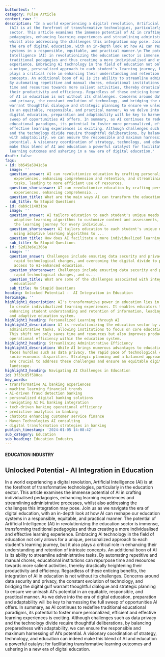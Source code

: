 ```yaml
---
buttontext: ''
category: Pulse Article
content_raw: ''
description: "In a world experiencing a digital revolution, Artificial Intelligence
  (AI) is at the forefront of transformative technologies, particularly in the education
  sector. This article examines the immense potential of AI in crafting individualised
  pedagogies, enhancing learning experiences and streamlining administrative processes,
  whilst also addressing the challenges this integration may pose. Join us as we navigate
  the era of digital education, with an in-depth look at how AI can reshape our education
  systems in a responsible, equitable, and practical manner.\n The potential of Artificial
  Intelligence (AI) in revolutionizing the education sector is immense, transforming
  traditional pedagogies and thus creating a more individualised and effective learning
  experience. Embracing AI technology in the field of education not only allows for
  a unique, personalized approach to each student's learning journey, but it also
  plays a critical role in enhancing their understanding and retention of intricate
  concepts. An additional boon of AI is its ability to streamline administrative tasks.
  By automating repetitive and manual chores, educational institutions can repurpose
  time and resources towards more salient activities, thereby drastically heightening
  their productivity and efficiency. Regardless of these enticing benefits, the integration
  of AI in education is not without its challenges. Concerns around data security
  and privacy, the constant evolution of technology, and bridging the digital gulf
  warrant thoughtful dialogue and strategic planning to ensure we unleash AI's potential
  in an equitable, responsible, and practical manner. As we delve into the era of
  digital education, preparation and adaptability will be key to harnessing the full
  sweep of opportunities AI offers. In summary, as AI continues to redefine traditional
  educational paradigms, its potential to foster more personalized, efficient and
  effective learning experiences is exciting. Although challenges such as data privacy
  and the technology divide require thoughtful deliberations, by balancing preparedness
  with adaptability, we can ensure the responsible and maximum harnessing of AI’s
  potential. A visionary coordination of strategy, technology, and education can indeed
  make this blend of AI and education a powerful catalyst for facilitating transformative
  learning outcomes and ushering in a new era of digital education."
draft: false
faqs:
- id: bb545a5841c5a
  image: ''
  question_answer: AI can revolutionize education by crafting personalized learning
    experiences, enhancing comprehension and retention, and streamlining administrative
    tasks, leading to more efficient use of resources.
  question_shortanswer: AI can revolutionize education by crafting personalized learning
    experiences, enhancing comprehensio...
  question_title: What are the main ways AI can transform the education sector?
  sub_title: No Stupid Questions
- id: dab9c114031ba
  image: ''
  question_answer: AI tailors education to each student's unique needs and pace, using
    adaptive learning algorithms to customize content and assessments, optimizing
    the learning journey for every individual.
  question_shortanswer: AI tailors education to each student's unique needs and pace,
    using adaptive learning algorithms to ...
  question_title: How does AI facilitate a more individualized learning experience?
  sub_title: No Stupid Questions
- id: 52d13e6e1366a
  image: ''
  question_answer: Challenges include ensuring data security and privacy, addressing
    rapid technological changes, and overcoming the digital divide to provide equal
    access to AI-enhanced education.
  question_shortanswer: Challenges include ensuring data security and privacy, addressing
    rapid technological changes, and o...
  question_title: What are some of the challenges associated with integrating AI into
    education?
  sub_title: No Stupid Questions
heading: Unlocked Potential -  AI Integration in Education
heroimage: ''
highlight1_description: AI's transformative power in education lies in its ability
  to create individualized learning experiences. It enables educators to tailor pedagogies,
  enhancing student understanding and retention of information, leading to an effective
  and adaptive education system.
highlight1_heading: Personalized Learning through AI
highlight2_description: AI is revolutionizing the education sector by automating routine
  administrative tasks, allowing institutions to focus on core educational objectives.
  This shift not only saves time and resources but also improves productivity and
  operational efficiency within the education system.
highlight2_heading: Streamlining Administrative Efficiency
highlight3_description: While AI brings numerous advantages to education, the transition
  faces hurdles such as data privacy, the rapid pace of technological change, and
  socio-economic disparities. Strategic planning and a balanced approach to adaptation
  are crucial to address these challenges and ensure an equitable digital education
  landscape.
highlight3_heading: Navigating AI Challenges in Education
id: 3f33c85f580ca
key_words:
- transformative AI banking experiences
- machine learning financial trends
- AI-driven fraud detection banking
- personalized digital banking solutions
- navigating AI ML banking integration
- tech-driven banking operational efficiency
- predictive analytics in banking
- chatbots enhancing customer service finance
- Maven Technologies AI consulting
- digital transformation strategies in banking
publish_timestamp: '2024-01-05 14:08:42'
sub_category: Education
sub_heading: Education Industry
---
```


#### EDUCATION INDUSTRY
## Unlocked Potential -  AI Integration in Education
In a world experiencing a digital revolution, Artificial Intelligence (AI) is at the forefront of transformative technologies, particularly in the education sector. This article examines the immense potential of AI in crafting individualised pedagogies, enhancing learning experiences and streamlining administrative processes, whilst also addressing the challenges this integration may pose. Join us as we navigate the era of digital education, with an in-depth look at how AI can reshape our education systems in a responsible, equitable, and practical manner.
 The potential of Artificial Intelligence (AI) in revolutionizing the education sector is immense, transforming traditional pedagogies and thus creating a more individualised and effective learning experience. Embracing AI technology in the field of education not only allows for a unique, personalized approach to each student's learning journey, but it also plays a critical role in enhancing their understanding and retention of intricate concepts. An additional boon of AI is its ability to streamline administrative tasks. By automating repetitive and manual chores, educational institutions can repurpose time and resources towards more salient activities, thereby drastically heightening their productivity and efficiency. Regardless of these enticing benefits, the integration of AI in education is not without its challenges. Concerns around data security and privacy, the constant evolution of technology, and bridging the digital gulf warrant thoughtful dialogue and strategic planning to ensure we unleash AI's potential in an equitable, responsible, and practical manner. As we delve into the era of digital education, preparation and adaptability will be key to harnessing the full sweep of opportunities AI offers. In summary, as AI continues to redefine traditional educational paradigms, its potential to foster more personalized, efficient and effective learning experiences is exciting. Although challenges such as data privacy and the technology divide require thoughtful deliberations, by balancing preparedness with adaptability, we can ensure the responsible and maximum harnessing of AI’s potential. A visionary coordination of strategy, technology, and education can indeed make this blend of AI and education a powerful catalyst for facilitating transformative learning outcomes and ushering in a new era of digital education.